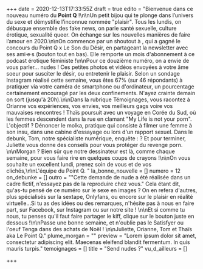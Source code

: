 +++
date = 2020-12-13T17:33:55Z
draft = true
edito = "Bienvenue dans ce nouveau numéro du **Point Q** !\n\nUn petit bijou qui te plonge dans l’univers du sexe et démystifie l’inconnue nommée \"plaisir\". Tous les lundis, on débusque ensemble des fake news, on parle santé sexuelle, culture érotique, sexualité queer. On échange sur les nouvelles manières de faire l’amour en 2020.\n\nOn commence par un shoutout à , qui a gagné le concours du Point Q x Le Son du Désir, en partageant la newsletter avec ses ami·e·s (bouton tout en bas). Elle remporte un mois d'abonnement à ce podcast érotique féministe !\n\nPour ce douzième numéro, on a envie de vous parler... nudes ! Ces petites photos et vidéos envoyées à votre âme soeur pour susciter le désir, ou entretenir le plaisir. Selon un sondage Instagram réalisé cette semaine, vous êtes 67% (sur 46 répondants) à pratiquer via votre caméra de smartphone ou d'ordinateur, un pourcentage certainement encouragé par les deux confinements. N'ayez crainte demain on sort (jusqu'à 20h).\n\nDans la rubrique Témoignages, vous racontez à Orianne vos expériences, vos envies, vos meilleurs gags voire vos mauvaises rencontres ! Thaïs poursuit avec un voyage en Corée du Sud, où les femmes descendent dans la rue en clamant \"My Life is not your porn\". L'objectif ? Dénoncer le molka, pratique qui consiste à filmer une femme à son insu, dans une cabine d'essayage ou lors d'un rapport sexuel. Dans le debunk, Tom, notre spécialiste numérique, enquête : ? Et pour terminer, Juliette vous donne des conseils pour vous protéger du revenge porn. \n\nMorgan ? Bien sûr que notre dessinateur est là, comme chaque semaine, pour vous faire rire en quelques coups de crayons !\n\nOn vous souhaite un excellent lundi, prenez soin de vous et de vos clichés,\n\nL'équipe du Point Q. "
la_bonne_nouvelle = []
numero = 12
on_debunke = []
outro = "\"Cette demande de nude a été réalisée dans un cadre fictif, n'essayez pas de la reproduire chez vous.\" Cela étant dit, qu'as-tu pensé de ce numéro sur le sexe en images ? On en refera d'autres, plus spécialisés sur la sextape, Onlyfans, ou encore sur le plaisir en réalité virtuelle...Si tu as des idées ou des remarques, n'hésite pas à nous en faire part, sur Facebook, sur Instagram ou sur notre site ! \n\nEt si comme tu nous, tu penses qu'il faut faire partager le kiff, clique sur le bouton juste en dessous !\n\nPasse une bonne semaine, et n'oublie pas le Satisfyer ou l'oeuf Tenga dans des achats de Noël ! \n\nJuliette, Orianne, Tom et Thaïs aka Le Point Q."
plume_morgan = ""
preview = "Lorem ipsum dolor sit amet, consectetur adipiscing elit. Maecenas eleifend blandit fermentum. In quis mauris turpis."
temoignages = []
title = "Send nudes ?"
vu_d_ailleurs = []

+++
